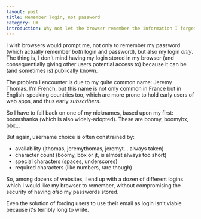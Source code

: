 ```yaml
---
layout: post
title: Remember login, not password
category: UX
introduction: Why not let the browser remember the information I forget the most, and prevent him from creating a security issue?
---
```


I wish browsers would prompt me, not only to remember my password (which actually remember *both* login and password), but also my login *only*. The thing is, I don't mind having my login stored in my browser (and consequentially giving other users potential access to) because it can be (and sometimes is) publically known.

The problem I encounter is due to my quite common name: Jeremy Thomas. I'm French, but this name is not only common in France but in English-speaking countries too, which are more prone to hold early users of web apps, and thus early *subscribers*.

So I have to fall back on one of my nicknames, based upon my first: boomshanka (which is also widely-adopted). These are boomy, boomybx, bbx...

But again, username choice is often constrained by:

* availability (jthomas, jeremythomas, jeremyt... always taken)
* character count (boomy, bbx or jt, is almost always too short)
* special characters (spaces, underscores)
* required characters (like numbers, rare though)

So, among dozens of websites, I end up with a dozen of different logins which I would like my browser to remember, without compromising the security of having *also* my passwords stored.

Even the solution of forcing users to use their email as login isn't viable because it's terribly long to write. 